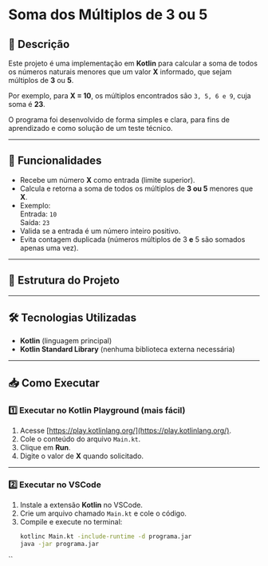 # Soma dos Múltiplos de 3 ou 5

## 📌 Descrição
Este projeto é uma implementação em **Kotlin** para calcular a soma de todos os números naturais menores que um valor **X** informado, que sejam múltiplos de **3** ou **5**.

Por exemplo, para **X = 10**, os múltiplos encontrados são `3, 5, 6 e 9`, cuja soma é **23**.

O programa foi desenvolvido de forma simples e clara, para fins de aprendizado e como solução de um teste técnico.

---

## 🚀 Funcionalidades
- Recebe um número **X** como entrada (limite superior).
- Calcula e retorna a soma de todos os múltiplos de **3 ou 5** menores que **X**.
- Exemplo:  
  Entrada: `10`  
  Saída: `23`
- Valida se a entrada é um número inteiro positivo.
- Evita contagem duplicada (números múltiplos de 3 **e** 5 são somados apenas uma vez).

---

## 📂 Estrutura do Projeto



---

## 🛠 Tecnologias Utilizadas
- **Kotlin** (linguagem principal)
- **Kotlin Standard Library** (nenhuma biblioteca externa necessária)

---

## 📥 Como Executar

### 1️⃣ Executar no Kotlin Playground (mais fácil)
1. Acesse [https://play.kotlinlang.org/](https://play.kotlinlang.org/).
2. Cole o conteúdo do arquivo `Main.kt`.
3. Clique em **Run**.
4. Digite o valor de **X** quando solicitado.

---

### 2️⃣ Executar no VSCode
1. Instale a extensão **Kotlin** no VSCode.
2. Crie um arquivo chamado `Main.kt` e cole o código.
3. Compile e execute no terminal:
   ```bash
   kotlinc Main.kt -include-runtime -d programa.jar
   java -jar programa.jar
  ``

